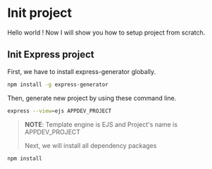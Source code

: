 # Init project

Hello world ! Now I will show you how to setup project from scratch.

## Init Express project

First, we have to install express-generator globally.

```sh
npm install -g express-generator
```

Then, generate new project by using these command line.

```sh
express --view=ejs APPDEV_PROJECT
```

> **NOTE**: Template engine is EJS and Project's name is APPDEV_PROJECT
>
> Next, we will install all dependency packages

```
npm install
```
